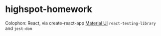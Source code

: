 # highspot-homework

Colophon:
React, via create-react-app
[Material UI](https://material-ui.com/)
`react-testing-library` and `jest-dom`
